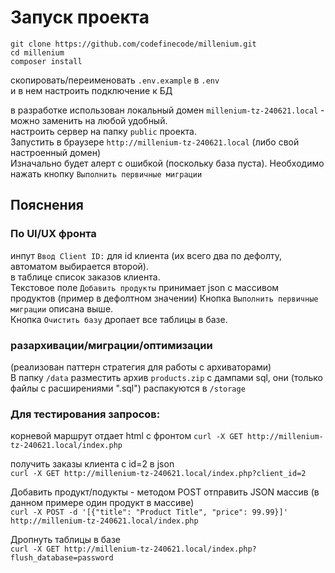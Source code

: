 # Запуск проекта

```
git clone https://github.com/codefinecode/millenium.git  
cd millenium
composer install
```
скопировать/переименовать `.env.example` в `.env`  
и в нем настроить подключение к БД  

в разработке использован локальный домен `millenium-tz-240621.local` - можно заменить на любой удобный.  
настроить сервер на папку `public` проекта.  
Запустить в браузере `http://millenium-tz-240621.local` (либо свой настроенный домен)  
Изначально будет алерт с ошибкой (поскольку база пуста). Необходимо нажать кнопку `Выполнить первичные миграции` 

## Пояснения
### По UI/UX фронта
инпут `Ввод Client ID:` для id клиента (их всего два по дефолту, автоматом выбирается второй).  
в таблице список заказов клиента.  
Текстовое поле `Добавить продукты` принимает json с массивом продуктов (пример в дефолтном значении)
Кнопка `Выполнить первичные миграции` описана выше.  
Кнопка `Очистить базу` дропает все таблицы в базе.  

### разархивации/миграции/оптимизации
(реализован паттерн стратегия для работы с архиваторами)     
В папку `/data` разместить архив `products.zip` с дампами sql, они (только файлы с расширениями ".sql") распакуются в `/storage`

### Для тестирования запросов:
корневой маршрут отдает html с фронтом
`curl -X GET http://millenium-tz-240621.local/index.php`  

получить заказы клиента с id=2 в json   
`curl -X GET http://millenium-tz-240621.local/index.php?client_id=2`

Добавить продукт/подукты - методом POST отправить JSON массив (в данном примере один продукт в массиве)  
`curl -X POST -d '[{"title": "Product Title", "price": 99.99}]' http://millenium-tz-240621.local/index.php`  

Дропнуть таблицы в базе  
`curl -X GET http://millenium-tz-240621.local/index.php?flush_database=password`  